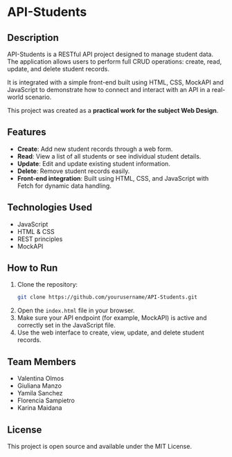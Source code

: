 # API-Students

## Description
API-Students is a RESTful API project designed to manage student data. The application allows users to perform full CRUD operations: create, read, update, and delete student records.  

It is integrated with a simple front-end built using HTML, CSS, MockAPI and JavaScript to demonstrate how to connect and interact with an API in a real-world scenario.

This project was created as a **practical work for the subject Web Design**.

## Features
- **Create**: Add new student records through a web form.
- **Read**: View a list of all students or see individual student details.
- **Update**: Edit and update existing student information.
- **Delete**: Remove student records easily.
- **Front-end integration**: Built using HTML, CSS, and JavaScript with Fetch for dynamic data handling.

## Technologies Used
- JavaScript
- HTML & CSS
- REST principles
- MockAPI

## How to Run
1. Clone the repository:
    ```bash
    git clone https://github.com/yourusername/API-Students.git
    ```
2. Open the `index.html` file in your browser.
3. Make sure your API endpoint (for example, MockAPI) is active and correctly set in the JavaScript file.
4. Use the web interface to create, view, update, and delete student records.

## Team Members
- Valentina Olmos
- Giuliana Manzo
- Yamila Sanchez
- Florencia Sampietro
- Karina Maidana


## License
This project is open source and available under the MIT License.
